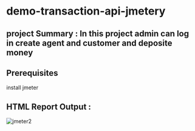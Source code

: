 # demo-transaction-api-jmetery
## project Summary : In this project admin can log in  create agent and customer and deposite money
## Prerequisites
   install jmeter

## HTML Report Output :

![jmeter2](https://github.com/MdMithun14/demo-transaction-api-jmeter/assets/159123567/99508caa-0e3c-436c-bbc8-816d143e2e2d)
